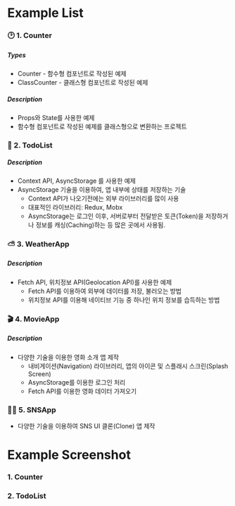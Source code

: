 # Example List

### 🕑 1. Counter

##### Types

* Counter - 함수형 컴포넌트로 작성된 예제
* ClassCounter - 클래스형 컴포넌트로 작성된 예제

##### Description

* Props와 State를 사용한 예제
* 함수형 컴포넌트로 작성된 예제를 클래스형으로 변환하는 프로젝트



### 📒 2. TodoList

##### Description

* Context API, AsyncStorage 를 사용한 예제
* AsyncStorage 기술을 이용하여, 앱 내부에 상태를 저장하는 기술
  * Context API가 나오기전에는 외부 라이브러리를 많이 사용
  * 대표적인 라이브러리: Redux, Mobx
  * AsyncStorage는 로그인 이후, 서버로부터 전달받은 토큰(Token)을 저장하거나 정보를 캐싱(Caching)하는 등 많은 곳에서 사용됨.



### ⛅ 3. WeatherApp

##### Description

* Fetch API, 위치정보 API(Geolocation API)를 사용한 예제
  * Fetch API를 이용하여 외부에 데이터를 저장, 불러오는 방법
  * 위치정보 API를 이용해 네이티브 기능 중 하나인 위치 정보를 습득하는 방법



### 🎬 4. MovieApp

##### Description

* 다양한 기술을 이용한 영화 소개 앱 제작
  * 내비게이션(Navigation) 라이브러리, 앱의 아이콘 및 스플래시 스크린(Splash Screen)
  * AsyncStorage를 이용한 로그인 처리
  * Fetch API를 이용한 영화 데이터 가져오기



### 🧚‍♂️ 5. SNSApp

* 다양한 기술을 이용하여 SNS UI 클론(Clone) 앱 제작



# Example Screenshot

### 1. Counter

[Counter 실습 화면]: ./Screenshots/1.Counter	"Counter"



### 2. TodoList

[TodoList 실습 화면]: ./Screenshots/2.TodoList	"Todo List"

